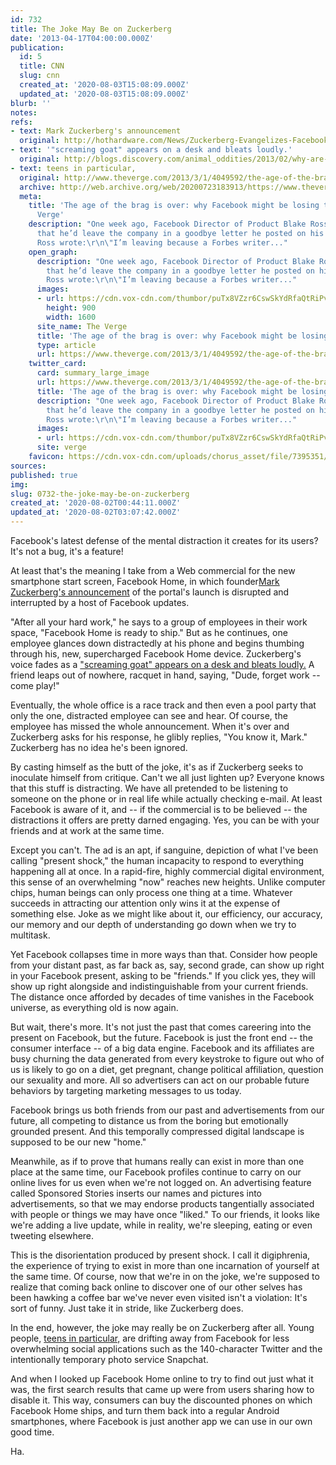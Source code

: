 ```yaml
---
id: 732
title: The Joke May Be on Zuckerberg
date: '2013-04-17T04:00:00.000Z'
publication:
  id: 5
  title: CNN
  slug: cnn
  created_at: '2020-08-03T15:08:09.000Z'
  updated_at: '2020-08-03T15:08:09.000Z'
blurb: ''
notes: 
refs:
- text: Mark Zuckerberg's announcement
  original: http://hothardware.com/News/Zuckerberg-Evangelizes-Facebook-Home-In-New-Video-Ad-Actually-Entertaining/
- text: '"screaming goat" appears on a desk and bleats loudly.'
  original: http://blogs.discovery.com/animal_oddities/2013/02/why-are-these-goats-screaming.html
- text: teens in particular,
  original: http://www.theverge.com/2013/3/1/4049592/the-age-of-the-brag-is-over-why-facebook-might-be-losing-teens
  archive: http://web.archive.org/web/20200723183913/https://www.theverge.com/2013/3/1/4049592/the-age-of-the-brag-is-over-why-facebook-might-be-losing-teens
  meta:
    title: 'The age of the brag is over: why Facebook might be losing teens - The
      Verge'
    description: "One week ago, Facebook Director of Product Blake Ross announced
      that he’d leave the company in a goodbye letter he posted on his profile page.
      Ross wrote:\r\n\"I’m leaving because a Forbes writer..."
    open_graph:
      description: "One week ago, Facebook Director of Product Blake Ross announced
        that he’d leave the company in a goodbye letter he posted on his profile page.
        Ross wrote:\r\n\"I’m leaving because a Forbes writer..."
      images:
      - url: https://cdn.vox-cdn.com/thumbor/puTx8VZzr6CswSkYdRfaQtRiPvY=/0x51:1020x625/1600x900/cdn.vox-cdn.com/assets/2023319/mark-zuckerberg-theverge-stock-1_1020.jpg
        height: 900
        width: 1600
      site_name: The Verge
      title: 'The age of the brag is over: why Facebook might be losing teens'
      type: article
      url: https://www.theverge.com/2013/3/1/4049592/the-age-of-the-brag-is-over-why-facebook-might-be-losing-teens
    twitter_card:
      card: summary_large_image
      url: https://www.theverge.com/2013/3/1/4049592/the-age-of-the-brag-is-over-why-facebook-might-be-losing-teens
      title: 'The age of the brag is over: why Facebook might be losing teens'
      description: "One week ago, Facebook Director of Product Blake Ross announced
        that he’d leave the company in a goodbye letter he posted on his profile page.
        Ross wrote:\r\n\"I’m leaving because a Forbes writer..."
      images:
      - url: https://cdn.vox-cdn.com/thumbor/puTx8VZzr6CswSkYdRfaQtRiPvY=/0x51:1020x625/1600x900/cdn.vox-cdn.com/assets/2023319/mark-zuckerberg-theverge-stock-1_1020.jpg
      site: verge
    favicon: https://cdn.vox-cdn.com/uploads/chorus_asset/file/7395351/android-chrome-192x192.0.png
sources: 
published: true
img: 
slug: 0732-the-joke-may-be-on-zuckerberg
created_at: '2020-08-02T00:44:11.000Z'
updated_at: '2020-08-02T03:07:42.000Z'
---
```

Facebook's latest defense of the mental distraction it creates for its users? It's not a bug, it's a feature!

At least that's the meaning I take from a Web commercial for the new smartphone start screen, Facebook Home, in which founder[Mark Zuckerberg's announcement](http://hothardware.com/News/Zuckerberg-Evangelizes-Facebook-Home-In-New-Video-Ad-Actually-Entertaining/) of the portal's launch is disrupted and interrupted by a host of Facebook updates.

"After all your hard work," he says to a group of employees in their work space, "Facebook Home is ready to ship." But as he continues, one employee glances down distractedly at his phone and begins thumbing through his, new, supercharged Facebook Home device. Zuckerberg's voice fades as a ["screaming goat" appears on a desk and bleats loudly.](http://blogs.discovery.com/animal_oddities/2013/02/why-are-these-goats-screaming.html) A friend leaps out of nowhere, racquet in hand, saying, "Dude, forget work -- come play!"

Eventually, the whole office is a race track and then even a pool party that only the one, distracted employee can see and hear. Of course, the employee has missed the whole announcement. When it's over and Zuckerberg asks for his response, he glibly replies, "You know it, Mark." Zuckerberg has no idea he's been ignored.

By casting himself as the butt of the joke, it's as if Zuckerberg seeks to inoculate himself from critique. Can't we all just lighten up? Everyone knows that this stuff is distracting. We have all pretended to be listening to someone on the phone or in real life while actually checking e-mail. At least Facebook is aware of it, and -- if the commercial is to be believed -- the distractions it offers are pretty darned engaging. Yes, you can be with your friends and at work at the same time.

Except you can't. The ad is an apt, if sanguine, depiction of what I've been calling "present shock," the human incapacity to respond to everything happening all at once. In a rapid-fire, highly commercial digital environment, this sense of an overwhelming "now" reaches new heights. Unlike computer chips, human beings can only process one thing at a time. Whatever succeeds in attracting our attention only wins it at the expense of something else. Joke as we might like about it, our efficiency, our accuracy, our memory and our depth of understanding go down when we try to multitask.

Yet Facebook collapses time in more ways than that. Consider how people from your distant past, as far back as, say, second grade, can show up right in your Facebook present, asking to be "friends." If you click yes, they will show up right alongside and indistinguishable from your current friends. The distance once afforded by decades of time vanishes in the Facebook universe, as everything old is now again.

But wait, there's more. It's not just the past that comes careering into the present on Facebook, but the future. Facebook is just the front end -- the consumer interface -- of a big data engine. Facebook and its affiliates are busy churning the data generated from every keystroke to figure out who of us is likely to go on a diet, get pregnant, change political affiliation, question our sexuality and more. All so advertisers can act on our probable future behaviors by targeting marketing messages to us today.

Facebook brings us both friends from our past and advertisements from our future, all competing to distance us from the boring but emotionally grounded present. And this temporally compressed digital landscape is supposed to be our new "home."

Meanwhile, as if to prove that humans really can exist in more than one place at the same time, our Facebook profiles continue to carry on our online lives for us even when we're not logged on. An advertising feature called Sponsored Stories inserts our names and pictures into advertisements, so that we may endorse products tangentially associated with people or things we may have once "liked." To our friends, it looks like we're adding a live update, while in reality, we're sleeping, eating or even tweeting elsewhere.

This is the disorientation produced by present shock. I call it digiphrenia, the experience of trying to exist in more than one incarnation of yourself at the same time. Of course, now that we're in on the joke, we're supposed to realize that coming back online to discover one of our other selves has been hawking a coffee bar we've never even visited isn't a violation: It's sort of funny. Just take it in stride, like Zuckerberg does.

In the end, however, the joke may really be on Zuckerberg after all. Young people, [teens in particular,](http://www.theverge.com/2013/3/1/4049592/the-age-of-the-brag-is-over-why-facebook-might-be-losing-teens) are drifting away from Facebook for less overwhelming social applications such as the 140-character Twitter and the intentionally temporary photo service Snapchat.

And when I looked up Facebook Home online to try to find out just what it was, the first search results that came up were from users sharing how to disable it. This way, consumers can buy the discounted phones on which Facebook Home ships, and turn them back into a regular Android smartphones, where Facebook is just another app we can use in our own good time.

Ha.
